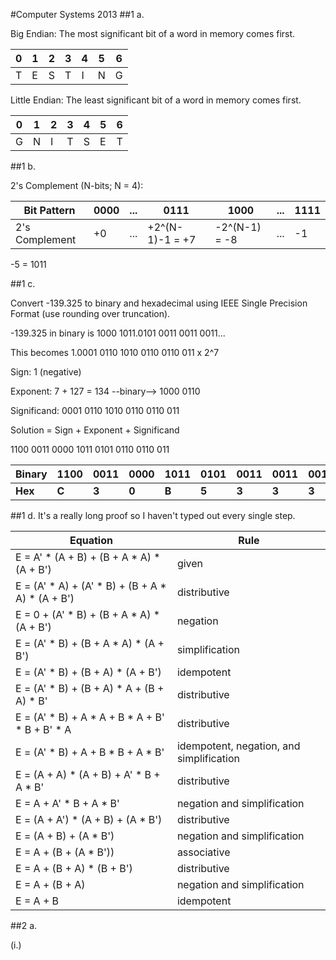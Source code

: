 #Computer Systems 2013
##1 a.

Big Endian: The most significant bit of a word in memory comes first.

| 0 | 1 | 2 | 3 | 4 | 5 | 6 |
|---|---|---|---|---|---|---|
| T | E | S | T | I | N | G |


Little Endian: The least significant bit of a word in memory comes first.

| 0 | 1 | 2 | 3 | 4 | 5 | 6 |
|---|---|---|---|---|---|---|
| G | N | I | T | S | E | T |

##1 b.

2's Complement (N-bits; N = 4):

| Bit Pattern    | 0000 | ... | 0111            | 1000          | ... | 1111 |
|----------------|------|-----|-----------------|---------------|-----|------|
| 2's Complement | +0   | ... | +2^(N-1)-1 = +7 | -2^(N-1) = -8 | ... | -1   |

-5 = 1011

##1 c.

Convert -139.325 to binary and hexadecimal using IEEE Single Precision Format (use rounding over truncation).

-139.325 in binary is 1000 1011.0101 0011 0011 0011...

This becomes 1.0001 0110 1010 0110 0110 011 x 2^7

Sign: 1 (negative)

Exponent: 7 + 127 = 134 --binary--> 1000 0110

Significand: 0001 0110 1010 0110 0110 011

Solution = Sign + Exponent + Significand

1100 0011 0000 1011 0101 0110 0110 011

Binary | 1100 | 0011 | 0000 | 1011 | 0101 | 0011 | 0011 | 0011
-------|------|------|------|------|------|------|------|-----
**Hex**    | **C**    | **3**    |  **0**   | **B**   |   **5**  |  **3**   |  **3**   | **3**


##1 d. It's a really long proof so I haven't typed out every single step.

Equation | Rule
-------- | ---------
E = A' \* (A + B) + (B + A \* A) \* (A + B') | given
E = (A' \* A) + (A' \* B) + (B + A \* A) \* (A + B') | distributive
E = 0 + (A' \* B) + (B + A \* A) \* (A + B') | negation
E = (A' \* B) + (B + A \* A) \* (A + B') | simplification
E = (A' \* B) + (B + A) \* (A + B') | idempotent
E = (A' \* B) + (B + A) \* A + (B + A) \* B' | distributive
E = (A' \* B) + A \* A + B \* A + B' \* B + B' \* A | distributive
E = (A' \* B) + A + B \* B + A \* B' | idempotent, negation, and simplification
E = (A + A) \* (A + B) + A' \* B + A \* B' | distributive
E = A + A' \* B + A \* B' | negation and simplification
E = (A + A') \* (A + B) + (A \* B') | distributive
E = (A + B) + (A \* B') | negation and simplification
E = A + (B + (A \* B')) | associative
E = A + (B + A) \* (B + B') | distributive
E = A + (B + A) | negation and simplification
E = A + B | idempotent

##2 a.

(i.)

